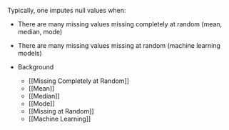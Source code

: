 Typically, one imputes null values when:
- There are many missing values missing completely at random (mean, median, mode)
- There are many missing values missing at random (machine learning models)

- Background
	- [[Missing Completely at Random]]
	- [[Mean]]
	- [[Median]]
	- [[Mode]]
	- [[Missing at Random]]
	- [[Machine Learning]]